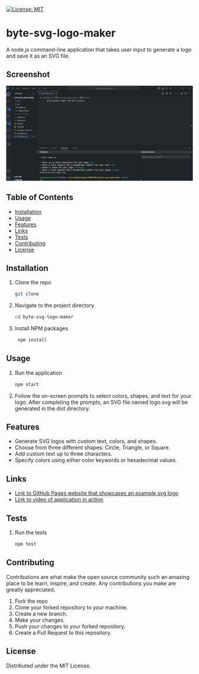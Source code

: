 [![License: MIT](https://img.shields.io/badge/License-MIT-yellow.svg)](https://opensource.org/licenses/MIT)

# byte-svg-logo-maker

A node.js command-line application that takes user input to generate a logo and save it as an SVG file.

## Screenshot

![Screenshot of the application in action](assets\images\screenshot.png)

## Table of Contents

- [Installation](#installation)
- [Usage](#usage)
- [Features](#features)
- [Links](#links)
- [Tests](#tests)
- [Contributing](#contributing)
- [License](#license)

## Installation

1. Clone the repo
   ```sh
   git clone
    ```
2. Navigate to the project directory
   ```sh
   cd byte-svg-logo-maker
   ```
3. Install NPM packages
   ```sh
    npm install
    ```

## Usage

1. Run the application
   ```sh
   npm start
   ```
2. Follow the on-screen prompts to select colors, shapes, and text for your logo. After completing the prompts, an SVG file named logo.svg will be generated in the dist directory.

## Features

- Generate SVG logos with custom text, colors, and shapes.
- Choose from three different shapes: Circle, Triangle, or Square.
- Add custom text up to three characters.
- Specify colors using either color keywords or hexadecimal values.

## Links

- [Link to GitHub Pages website that showcases an example svg logo](https://lesley-byte.github.io/byte-svg-logo-maker/)
- [Link to video of application in action](https://drive.google.com/open?id=1AMFcY_MTLI-MHWWYKvKtNuE6elN4Q9V_)

## Tests

1. Run the tests
   ```sh
   npm test
   ```

## Contributing

Contributions are what make the open source community such an amazing place to be learn, inspire, and create. Any contributions you make are greatly appreciated.

1. Fork the repo
2. Clone your forked repository to your machine.
3. Create a new branch.
4. Make your changes.
5. Push your changes to your forked repository.
6. Create a Pull Request to this repository.

## License

Distributed under the MIT License.